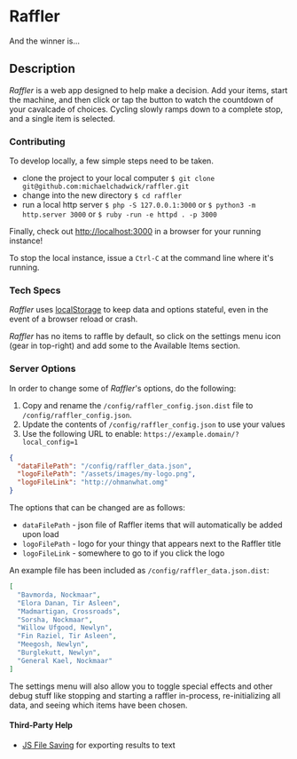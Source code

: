 # Raffler

And the winner is...

## Description

*Raffler* is a web app designed to help make a decision. Add your items, start the machine, and then click or tap the button to watch the countdown of your cavalcade of choices. Cycling slowly ramps down to a complete stop, and a single item is selected.

### Contributing

To develop locally, a few simple steps need to be taken.

* clone the project to your local computer
`$ git clone git@github.com:michaelchadwick/raffler.git`
* change into the new directory
`$ cd raffler`
* run a local http server
`$ php -S 127.0.0.1:3000` or `$ python3 -m http.server 3000` or `$ ruby -run -e httpd . -p 3000`

Finally, check out [http://localhost:3000](http://localhost:3000) in a browser for your running instance!

To stop the local instance, issue a `Ctrl-C` at the command line where it's running.

### Tech Specs

*Raffler* uses [localStorage](https://developer.mozilla.org/en-US/docs/Web/API/Window/localStorage) to keep data and options stateful, even in the event of a browser reload or crash.

*Raffler* has no items to raffle by default, so click on the settings menu icon (gear in top-right) and add some to the Available Items section.

### Server Options

In order to change some of *Raffler*'s options, do the following:

  1. Copy and rename the `/config/raffler_config.json.dist` file to `/config/raffler_config.json`.
  2. Update the contents of `/config/raffler_config.json` to use your values
  3. Use the following URL to enable: `https://example.domain/?local_config=1`

```json
{
  "dataFilePath": "/config/raffler_data.json",
  "logoFilePath": "/assets/images/my-logo.png",
  "logoFileLink": "http://ohmanwhat.omg"
}
```

The options that can be changed are as follows:

* `dataFilePath` - json file of Raffler items that will automatically be added upon load
* `logoFilePath` - logo for your thingy that appears next to the Raffler title
* `logoFileLink` - somewhere to go to if you click the logo

An example file has been included as `/config/raffler_data.json.dist`:

```json
[
  "Bavmorda, Nockmaar",
  "Elora Danan, Tir Asleen",
  "Madmartigan, Crossroads",
  "Sorsha, Nockmaar",
  "Willow Ufgood, Newlyn",
  "Fin Raziel, Tir Asleen",
  "Meegosh, Newlyn",
  "Burglekutt, Newlyn",
  "General Kael, Nockmaar"
]
```

The settings menu will also allow you to toggle special effects and other debug stuff like stopping and starting a raffler in-process, re-initializing all data, and seeing which items have been chosen.

#### Third-Party Help

* [JS File Saving](https://github.com/eligrey/FileSaver.js) for exporting results to text
